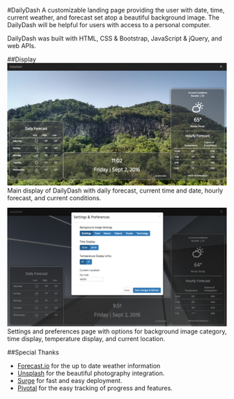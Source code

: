#DailyDash
A customizable landing page providing the user with date, time, current weather, and forecast set atop a beautiful background image. The DailyDash will be helpful for users with access to a personal computer.

DailyDash was built with HTML, CSS & Bootstrap, JavaScript & jQuery, and web APIs.

##Display
![DailyDash](attr/img/dailyDashDisplay.png)
Main display of DailyDash with daily forecast, current time and date, hourly forecast, and current conditions.



![DailyDashSettings](attr/img/dailyDashSettings.png)
Settings and preferences page with options for background image category, time display, temperature display, and current location.


##Special Thanks
* [Forecast.io](http://forecast.io) for the up to date weather information
* [Unsplash](http://unsplash.com) for the beautiful photography integration.
* [Surge](http://surge.sh) for fast and easy deployment.
* [Pivotal](https://www.pivotaltracker.com/n/projects/1790215) for the easy tracking of progress and features.

